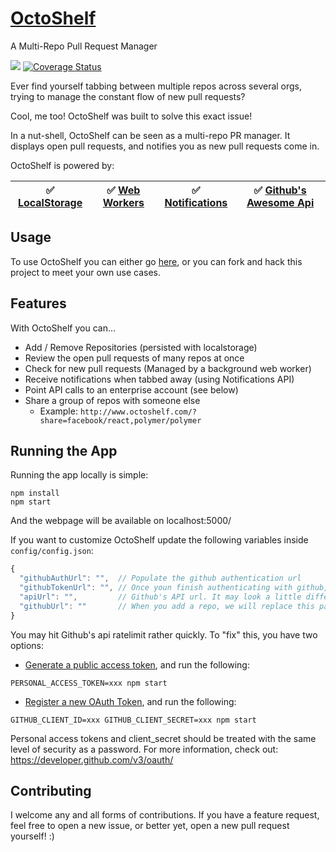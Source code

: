 # [OctoShelf](http://www.octoshelf.com/)

A Multi-Repo Pull Request Manager

![](https://travis-ci.org/OctoShelf/octoshelf-webapp.svg)
[![Coverage Status](https://coveralls.io/repos/github/OctoShelf/octoshelf-webapp/badge.svg?branch=master)](https://coveralls.io/github/OctoShelf/octoshelf-webapp?branch=master)

Ever find yourself tabbing between multiple repos across several orgs,
trying to manage the constant flow of new pull requests?

Cool, me too! OctoShelf was built to solve this exact issue!

In a nut-shell, OctoShelf can be seen as a multi-repo PR manager. It displays
open pull requests, and notifies you as new pull requests come in.

OctoShelf is powered by:


|:white_check_mark: [LocalStorage](https://developer.mozilla.org/en-US/docs/Web/API/Window/localStorage)|:white_check_mark: [Web Workers](https://developer.mozilla.org/en-US/docs/Web/API/Web_Workers_API)|:white_check_mark: [Notifications](https://developer.mozilla.org/en-US/docs/Web/API/notification)|:white_check_mark: [Github's Awesome Api](https://developer.github.com/v3/)|
|---|---|---|---|


## Usage

To use OctoShelf you can either go [here](http://www.octoshelf.com/),
or you can fork and hack this project to meet your own use cases.

## Features

With OctoShelf you can...

* Add / Remove Repositories (persisted with localstorage)
* Review the open pull requests of many repos at once
* Check for new pull requests (Managed by a background web worker)
* Receive notifications when tabbed away (using Notifications API)
* Point API calls to an enterprise account (see below)
* Share a group of repos with someone else
    * Example: `http://www.octoshelf.com/?share=facebook/react,polymer/polymer`

## Running the App

Running the app locally is simple:

```
npm install
npm start
```

And the webpage will be available on localhost:5000/

If you want to customize OctoShelf update the following variables inside `config/config.json`:

```javascript
{
  "githubAuthUrl": "",  // Populate the github authentication url
  "githubTokenUrl": "", // Once youn finish authenticating with github, we'll hit this url to grab an access token
  "apiUrl": "",         // Github's API url. It may look a little different for enterprise hosts
  "githubUrl": ""       // When you add a repo, we will replace this part with `apiUrl`
}
```

You  may hit Github's api ratelimit rather quickly. To "fix" this, you have two options:

* [Generate a public access token](https://github.com/settings/tokens/new), and run the following:

```
PERSONAL_ACCESS_TOKEN=xxx npm start
```

* [Register a new OAuth Token](https://github.com/settings/applications/new), and run the following:

```
GITHUB_CLIENT_ID=xxx GITHUB_CLIENT_SECRET=xxx npm start
```

Personal access tokens and client_secret should be treated with the same level of security as a password.
For more information, check out: https://developer.github.com/v3/oauth/

## Contributing

I welcome any and all forms of contributions. If you have a feature request, feel
free to open a new issue, or better yet, open a new pull request yourself! :)
